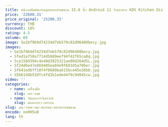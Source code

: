 ```yaml
---
title: หน้าจอสัมผัสเกรดอุตสาหกรรมขนาด 15.6 นิ้ว Android 11 ร้านอาหาร KDS Kitchen Display System
price: '22680.31'
price_original: '25200.33'
currency: THB
discount: 10%
rating: 4.5
volume: 69
image: Se1bf9b9d74234d7eb579c82d96480becy.jpg
images:
  - Se1bf9b9d74234d7eb579c82d96480becy.jpg
  - Sfed1a758a7714d5689eef94f42f65ca8q.jpg
  - Sce158d394c4e40d3925321ae80d264d5L.jpg
  - Sf24d6e47e869405ea04e9f683d5a70ber.jpg
  - Sf641ed6ff18f4f0689ba615bc445e26bb.jpg
  - S5b61d4b53dfc4fd2b1eded4f9c94045cw.jpg
video: ''
categories:
  - name: เครื่องมือ
    slug: เคร-องม
  - name: วัดและการวิเคราะห์
    slug: ดและการว-เคราะห
slug: หน-าจอส-มผ-สเกรดอ-ตสาหกรรมขนาด
encode: oo0H5u8
lang: th
---
```

  